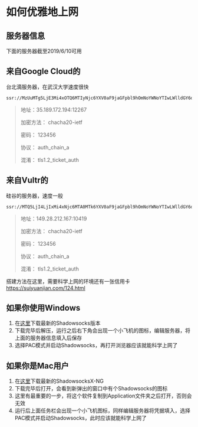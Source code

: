 # 如何优雅地上网
## 服务器信息
下面的服务器截至2019/6/10可用
## 来自Google Cloud的
台北滴服务器，在武汉大学速度很快
```
ssr://MzUuMTg5LjE3Mi4xOTQ6MTIyNjc6YXV0aF9jaGFpbl9hOmNoYWNoYTIwLWlldGY6dGxzMS4yX3RpY2tldF9hdXRoOk1USXpORFUyLz9vYmZzcGFyYW09JnByb3RvcGFyYW09JnJlbWFya3M9WjI5dloyeGxMWE56Y2cmZ3JvdXA9
```
> 地址：35.189.172.194:12267
> 
> 加密方法： chacha20-ietf
> 
> 密码： 123456
> 
> 协议： auth_chain_a
> 
> 混淆： tls1.2_ticket_auth

## 来自Vultr的
硅谷的服务器，速度一般
```
ssr://MTQ5LjI4LjIxMi4xNjc6MTA0MTk6YXV0aF9jaGFpbl9hOmNoYWNoYTIwLWlldGY6dGxzMS4yX3RpY2tldF9hdXRoOk1USXpORFUyLz9vYmZzcGFyYW09JnByb3RvcGFyYW09JnJlbWFya3M9ZG5Wc2RISXRjMmxzYVdOdmJpMTJZV3hzWlhrJmdyb3VwPQ
```
> 地址：149.28.212.167:10419
> 
> 加密方法： chacha20-ietf
> 
> 密码： 123456
> 
> 协议： auth_chain_a
> 
> 混淆： tls1.2_ticket_auth

搭建方法在这里，需要科学上网的环境还有一张信用卡
https://suiyuanjian.com/124.html
## 如果你使用Windows
1. 在[这里](https://github.com/shadowsocks/shadowsocks-windows/releases)下载最新的Shadowsocks版本
2. 下载完毕后解压，运行之后右下角会出现一个小飞机的图标，编辑服务器，将上面的服务器信息填入后保存
3. 选择PAC模式并启动Shadowsocks，再打开浏览器应该就能科学上网了
## 如果你是Mac用户
1. 在[这里](https://github.com/shadowsocks/ShadowsocksX-NG/releases/)下载最新的ShadowsocksX-NG
2. 下载完毕后打开，会看到新弹出的窗口中有个Shadowsocks的图标
3. 这里有最重要的一步，将这个软件复制到Application文件夹之后打开，否则会无效
4. 运行后上面任务栏会出现一个小飞机图标，同样编辑服务器将凭据填入，选择PAC模式并启动Shadowsocks，此时应该就能科学上网了
